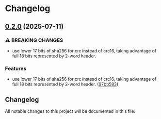 # Changelog

## [0.2.0](https://github.com/merklejerk/rune-512/compare/rune-512-ts-v0.1.0...rune-512-ts-v0.2.0) (2025-07-11)


### ⚠ BREAKING CHANGES

* use lower 17 bits of sha256 for crc instead of crc16, taking advantage of full 18 bits represented by 2-word header.

### Features

* use lower 17 bits of sha256 for crc instead of crc16, taking advantage of full 18 bits represented by 2-word header. ([67bb583](https://github.com/merklejerk/rune-512/commit/67bb5832620280d95ff66f2375f5b5191a34f7b3))

## Changelog

All notable changes to this project will be documented in this file.
